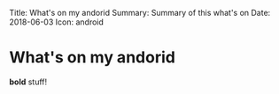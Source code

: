 Title:          What's on my andorid
Summary:        Summary of this what's on
Date:           2018-06-03
Icon:           android

# What's on my andorid
**bold** stuff!
